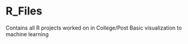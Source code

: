 # R_Files

Contains all R projects worked on in College/Post
Basic visualization to machine learning
